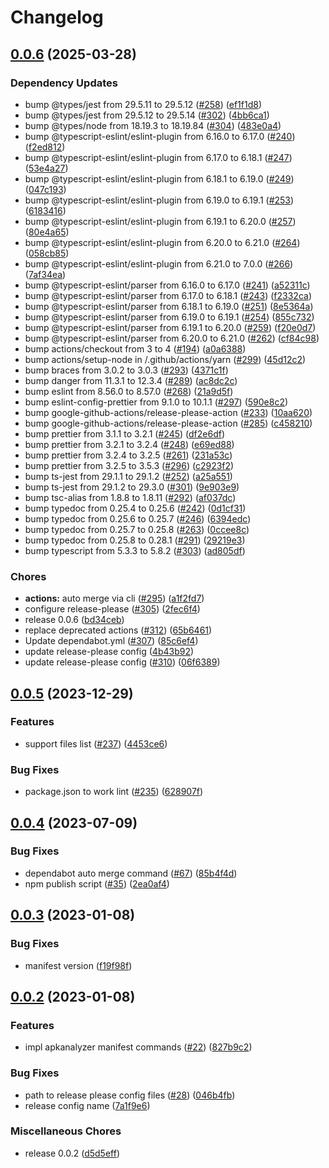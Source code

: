 # Changelog

## [0.0.6](https://github.com/RyuNen344/apkstats-js/compare/0.0.5...0.0.6) (2025-03-28)


### Dependency Updates

* bump @types/jest from 29.5.11 to 29.5.12 ([#258](https://github.com/RyuNen344/apkstats-js/issues/258)) ([ef1f1d8](https://github.com/RyuNen344/apkstats-js/commit/ef1f1d8979bb3c42b53e5d0245f4ed58e46425c1))
* bump @types/jest from 29.5.12 to 29.5.14 ([#302](https://github.com/RyuNen344/apkstats-js/issues/302)) ([4bb6ca1](https://github.com/RyuNen344/apkstats-js/commit/4bb6ca155eb8ec8571929faf5034f4bbccac5596))
* bump @types/node from 18.19.3 to 18.19.84 ([#304](https://github.com/RyuNen344/apkstats-js/issues/304)) ([483e0a4](https://github.com/RyuNen344/apkstats-js/commit/483e0a4890fef62ba78af431fb22225c448f67b6))
* bump @typescript-eslint/eslint-plugin from 6.16.0 to 6.17.0 ([#240](https://github.com/RyuNen344/apkstats-js/issues/240)) ([f2ed812](https://github.com/RyuNen344/apkstats-js/commit/f2ed8124a0f6b3023c0a181ecfb965b55766f5e3))
* bump @typescript-eslint/eslint-plugin from 6.17.0 to 6.18.1 ([#247](https://github.com/RyuNen344/apkstats-js/issues/247)) ([53e4a27](https://github.com/RyuNen344/apkstats-js/commit/53e4a2747dc953686f2b6d9fe9c9bddc427deb25))
* bump @typescript-eslint/eslint-plugin from 6.18.1 to 6.19.0 ([#249](https://github.com/RyuNen344/apkstats-js/issues/249)) ([047c193](https://github.com/RyuNen344/apkstats-js/commit/047c193310b2d045266aa2b6dd3f2f7408183b5f))
* bump @typescript-eslint/eslint-plugin from 6.19.0 to 6.19.1 ([#253](https://github.com/RyuNen344/apkstats-js/issues/253)) ([6183416](https://github.com/RyuNen344/apkstats-js/commit/6183416c2e23c4323ddc5bad731d72d1e44ecb7f))
* bump @typescript-eslint/eslint-plugin from 6.19.1 to 6.20.0 ([#257](https://github.com/RyuNen344/apkstats-js/issues/257)) ([80e4a65](https://github.com/RyuNen344/apkstats-js/commit/80e4a654092e1578dc951df430e4885b5cee570c))
* bump @typescript-eslint/eslint-plugin from 6.20.0 to 6.21.0 ([#264](https://github.com/RyuNen344/apkstats-js/issues/264)) ([058cb85](https://github.com/RyuNen344/apkstats-js/commit/058cb852df934956c80aba97ae51eecc24cb68d4))
* bump @typescript-eslint/eslint-plugin from 6.21.0 to 7.0.0 ([#266](https://github.com/RyuNen344/apkstats-js/issues/266)) ([7af34ea](https://github.com/RyuNen344/apkstats-js/commit/7af34ea5f4055896f61cf67d219c5d1cf37a88f7))
* bump @typescript-eslint/parser from 6.16.0 to 6.17.0 ([#241](https://github.com/RyuNen344/apkstats-js/issues/241)) ([a52311c](https://github.com/RyuNen344/apkstats-js/commit/a52311c4d2d322bc7ca276808d9dd0b4fc0d21c3))
* bump @typescript-eslint/parser from 6.17.0 to 6.18.1 ([#243](https://github.com/RyuNen344/apkstats-js/issues/243)) ([f2332ca](https://github.com/RyuNen344/apkstats-js/commit/f2332ca55d3f9e6b62078533b5bddd418bd5a048))
* bump @typescript-eslint/parser from 6.18.1 to 6.19.0 ([#251](https://github.com/RyuNen344/apkstats-js/issues/251)) ([8e5364a](https://github.com/RyuNen344/apkstats-js/commit/8e5364a19888f476d6de63b3bb22acfab19a9e9e))
* bump @typescript-eslint/parser from 6.19.0 to 6.19.1 ([#254](https://github.com/RyuNen344/apkstats-js/issues/254)) ([855c732](https://github.com/RyuNen344/apkstats-js/commit/855c7321a2982e2b818e9bb4a861ad89acbcde56))
* bump @typescript-eslint/parser from 6.19.1 to 6.20.0 ([#259](https://github.com/RyuNen344/apkstats-js/issues/259)) ([f20e0d7](https://github.com/RyuNen344/apkstats-js/commit/f20e0d78cc43f0c32089aaad5bfcc7b0c104c086))
* bump @typescript-eslint/parser from 6.20.0 to 6.21.0 ([#262](https://github.com/RyuNen344/apkstats-js/issues/262)) ([cf84c98](https://github.com/RyuNen344/apkstats-js/commit/cf84c98a86e180f1c45efda03acbc4b965dc2362))
* bump actions/checkout from 3 to 4 ([#194](https://github.com/RyuNen344/apkstats-js/issues/194)) ([a0a6388](https://github.com/RyuNen344/apkstats-js/commit/a0a6388908286f418c67593d344458932ca9afd3))
* bump actions/setup-node in /.github/actions/yarn ([#299](https://github.com/RyuNen344/apkstats-js/issues/299)) ([45d12c2](https://github.com/RyuNen344/apkstats-js/commit/45d12c29cc0cb4c28856e8d7aa726b0cb1d6a019))
* bump braces from 3.0.2 to 3.0.3 ([#293](https://github.com/RyuNen344/apkstats-js/issues/293)) ([4371c1f](https://github.com/RyuNen344/apkstats-js/commit/4371c1f75bc84b8923062f5b2650e95e87bd70ce))
* bump danger from 11.3.1 to 12.3.4 ([#289](https://github.com/RyuNen344/apkstats-js/issues/289)) ([ac8dc2c](https://github.com/RyuNen344/apkstats-js/commit/ac8dc2c6bab38637edd71ebe33a667016fa6a167))
* bump eslint from 8.56.0 to 8.57.0 ([#268](https://github.com/RyuNen344/apkstats-js/issues/268)) ([21a9d5f](https://github.com/RyuNen344/apkstats-js/commit/21a9d5f4c9fd2c97a6543c71ec9becdcf6120748))
* bump eslint-config-prettier from 9.1.0 to 10.1.1 ([#297](https://github.com/RyuNen344/apkstats-js/issues/297)) ([590e8c2](https://github.com/RyuNen344/apkstats-js/commit/590e8c25af011fa26ba48cba505a13f94954bb55))
* bump google-github-actions/release-please-action ([#233](https://github.com/RyuNen344/apkstats-js/issues/233)) ([10aa620](https://github.com/RyuNen344/apkstats-js/commit/10aa62067eb50738a8bdd0635d9bd07d6d1110ee))
* bump google-github-actions/release-please-action ([#285](https://github.com/RyuNen344/apkstats-js/issues/285)) ([c458210](https://github.com/RyuNen344/apkstats-js/commit/c4582101e441ae7198204cb4a7c4822c511da05b))
* bump prettier from 3.1.1 to 3.2.1 ([#245](https://github.com/RyuNen344/apkstats-js/issues/245)) ([df2e6df](https://github.com/RyuNen344/apkstats-js/commit/df2e6df570eb5672641d14b1c2a4aa9536ae9146))
* bump prettier from 3.2.1 to 3.2.4 ([#248](https://github.com/RyuNen344/apkstats-js/issues/248)) ([e69ed88](https://github.com/RyuNen344/apkstats-js/commit/e69ed884dfe422ae56948cdb30a59edfa32d55c6))
* bump prettier from 3.2.4 to 3.2.5 ([#261](https://github.com/RyuNen344/apkstats-js/issues/261)) ([231a53c](https://github.com/RyuNen344/apkstats-js/commit/231a53c0d4574b5ceaac23a604424da6e9a41e1c))
* bump prettier from 3.2.5 to 3.5.3 ([#296](https://github.com/RyuNen344/apkstats-js/issues/296)) ([c2923f2](https://github.com/RyuNen344/apkstats-js/commit/c2923f2730a6fc6b43310413263f775af585e594))
* bump ts-jest from 29.1.1 to 29.1.2 ([#252](https://github.com/RyuNen344/apkstats-js/issues/252)) ([a25a551](https://github.com/RyuNen344/apkstats-js/commit/a25a551ed45ce2551327c5daeb8c47a64a651294))
* bump ts-jest from 29.1.2 to 29.3.0 ([#301](https://github.com/RyuNen344/apkstats-js/issues/301)) ([9e903e9](https://github.com/RyuNen344/apkstats-js/commit/9e903e92d11cbf1b41db7ea5806ccfca7923dfa1))
* bump tsc-alias from 1.8.8 to 1.8.11 ([#292](https://github.com/RyuNen344/apkstats-js/issues/292)) ([af037dc](https://github.com/RyuNen344/apkstats-js/commit/af037dce0d5ffdeaba404d61da09086b79699d68))
* bump typedoc from 0.25.4 to 0.25.6 ([#242](https://github.com/RyuNen344/apkstats-js/issues/242)) ([0d1cf31](https://github.com/RyuNen344/apkstats-js/commit/0d1cf31836397d44c5eae016eec9f73aefb3a68c))
* bump typedoc from 0.25.6 to 0.25.7 ([#246](https://github.com/RyuNen344/apkstats-js/issues/246)) ([6394edc](https://github.com/RyuNen344/apkstats-js/commit/6394edc8a572506f362644208dc9487691c7675c))
* bump typedoc from 0.25.7 to 0.25.8 ([#263](https://github.com/RyuNen344/apkstats-js/issues/263)) ([0ccee8c](https://github.com/RyuNen344/apkstats-js/commit/0ccee8ce33052ef5e3612a3446c6eacd5752f607))
* bump typedoc from 0.25.8 to 0.28.1 ([#291](https://github.com/RyuNen344/apkstats-js/issues/291)) ([29219e3](https://github.com/RyuNen344/apkstats-js/commit/29219e36389acd099ab9c435d7b058b3613f628c))
* bump typescript from 5.3.3 to 5.8.2 ([#303](https://github.com/RyuNen344/apkstats-js/issues/303)) ([ad805df](https://github.com/RyuNen344/apkstats-js/commit/ad805df5ca570039a199e8174092da7e5f1983ab))


### Chores

* **actions:** auto merge via cli ([#295](https://github.com/RyuNen344/apkstats-js/issues/295)) ([a1f2fd7](https://github.com/RyuNen344/apkstats-js/commit/a1f2fd7a5dfc7c89dbfa455f501606593c352ff6))
* configure release-please ([#305](https://github.com/RyuNen344/apkstats-js/issues/305)) ([2fec6f4](https://github.com/RyuNen344/apkstats-js/commit/2fec6f49aebe2f5a7cc8a918593f4d96e6f725cd))
* release 0.0.6 ([bd34ceb](https://github.com/RyuNen344/apkstats-js/commit/bd34ceb960a0e70c699e23e48071e14546cd8c1c))
* replace deprecated actions ([#312](https://github.com/RyuNen344/apkstats-js/issues/312)) ([65b6461](https://github.com/RyuNen344/apkstats-js/commit/65b6461e4ef4e645015db1c04a702ad805ca6f12))
* Update dependabot.yml ([#307](https://github.com/RyuNen344/apkstats-js/issues/307)) ([85c6ef4](https://github.com/RyuNen344/apkstats-js/commit/85c6ef4db62f17c6c3230c4ad7a5e10d1d6faf3b))
* update release-please config ([4b43b92](https://github.com/RyuNen344/apkstats-js/commit/4b43b9271bc128d921e929a4a59cf7a593ac82a6))
* update release-please config ([#310](https://github.com/RyuNen344/apkstats-js/issues/310)) ([06f6389](https://github.com/RyuNen344/apkstats-js/commit/06f6389ffdf5d8730386f3dffd4541efd2f4e32d))

## [0.0.5](https://github.com/RyuNen344/apkstats-js/compare/0.0.4...0.0.5) (2023-12-29)


### Features

* support files list ([#237](https://github.com/RyuNen344/apkstats-js/issues/237)) ([4453ce6](https://github.com/RyuNen344/apkstats-js/commit/4453ce68a0e2edc2e0a23b8957dec03de77a4444))


### Bug Fixes

* package.json to work lint ([#235](https://github.com/RyuNen344/apkstats-js/issues/235)) ([628907f](https://github.com/RyuNen344/apkstats-js/commit/628907f008819b8aa7143028bf1c42bc31c6b00d))

## [0.0.4](https://github.com/RyuNen344/apkstats-js/compare/0.0.3...0.0.4) (2023-07-09)


### Bug Fixes

* dependabot auto merge command ([#67](https://github.com/RyuNen344/apkstats-js/issues/67)) ([85b4f4d](https://github.com/RyuNen344/apkstats-js/commit/85b4f4dd0568633070c4ceedb62ddc72a1c79d37))
* npm publish script ([#35](https://github.com/RyuNen344/apkstats-js/issues/35)) ([2ea0af4](https://github.com/RyuNen344/apkstats-js/commit/2ea0af4c2021ac6137cfe3e76b0ffee37caaf7f7))

## [0.0.3](https://github.com/RyuNen344/apkstats-js/compare/0.0.2...0.0.3) (2023-01-08)


### Bug Fixes

* manifest version ([f19f98f](https://github.com/RyuNen344/apkstats-js/commit/f19f98fae2a3b57016becabf6010cc3bab98bd25))

## [0.0.2](https://github.com/RyuNen344/apkstats-js/compare/0.0.1...0.0.2) (2023-01-08)


### Features

* impl apkanalyzer manifest commands ([#22](https://github.com/RyuNen344/apkstats-js/issues/22)) ([827b9c2](https://github.com/RyuNen344/apkstats-js/commit/827b9c2656109daeee85510ded67041a21ad890e))


### Bug Fixes

* path to release please config files ([#28](https://github.com/RyuNen344/apkstats-js/issues/28)) ([046b4fb](https://github.com/RyuNen344/apkstats-js/commit/046b4fbc26d0a2c04d2a7e1cf7ae638c93df8f51))
* release config name ([7a1f9e6](https://github.com/RyuNen344/apkstats-js/commit/7a1f9e64376ff54af6b150e1ab5f2c592927c704))


### Miscellaneous Chores

* release 0.0.2 ([d5d5eff](https://github.com/RyuNen344/apkstats-js/commit/d5d5eff8c63a1e7abe093c4439b7bb45702b659e))
